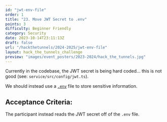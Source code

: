 ```yaml
---
id: "jwt-env-file"
order: 1
title: "23. Move JWT Secret to .env"
points: 3
difficulty: Beginner Friendly
category: Security
date: 2023-10-14T23:11:13Z
draft: false
url: "/hackthetunnels/2024-2025/jwt-env-file"
layout: hack_the_tunnels_challenge
preview: "images/event_posters/2023-2024/hack_the_tunnels.jpg"
---
```


Currently in the codebase, the JWT secret is being hard coded... this is not good (see: `service/src/config/jwt.ts`).

We should instead use a [`.env`](https://medium.com/@sujathamudadla1213/what-is-the-use-of-env-8d6b3eb94843) file to store sensitive information.

## Acceptance Criteria:

The participant instead reads the JWT secret off of the `.env` file.